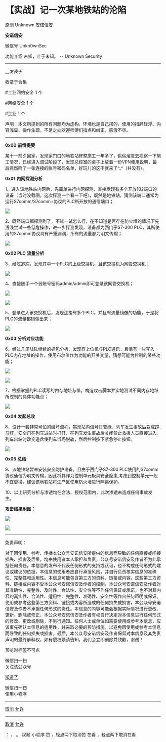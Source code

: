 #  【实战】记一次某地铁站的沦陷

原创 Unknown  [ 安诺信安 ](javascript:void\(0\);)

**安诺信安** ![]()

微信号 Unkn0wnSec

功能介绍 未知，止于未知。 -- Unknown Security

____

___发表于_

收录于合集

#工业网络安全 1 个

#网络安全 1 个

#工业 1 个

声明：本文所提到的所有问题均为虚构，环境也是自己搭的，使用的措辞轻浮、内容浅显、操作生疏，不足之处欢迎师傅们指点和纠正，感激不尽。

* * *

 **0x00** **前情提要**

某十一前夕回家，发现家门口的地铁站修整施工一年多了，偷偷溜进去视察一下施工情况，已经进入调试阶段了，发现总控室的桌子上放着一份VPN使用说明，最后竟然附了一张连接的账号密码名单，好玩儿的这不就来了^_^（并没有）。

 **0x01** **内网探测分析**

1、进入该地铁站内网后，先简单进行内网探测，直接发现有多个开放102端口的设备（当时没截图，这次探测一个看一下吧），既然是地铁站，猜测该端口通常为运行S7comm/S7comm+协议的PLC所开放的通信端口；

![](http://hk-proxy.gitwarp.com/https://raw.githubusercontent.com/tuchuang9/tc1/refs/heads/main/public/20230330142856.png)

2、既然端口都探测到了，不试一试怎么行，在不知道是否存在防火墙的情况下先浅浅尝试一些低危操作，进一步探测发现，设备都为西门子S7-300
PLC，其所使用的S7comm协议具有严重漏洞，所有的流量都为明文传输；

![](http://hk-proxy.gitwarp.com/https://raw.githubusercontent.com/tuchuang9/tc1/refs/heads/main/public/20230330142859.png)

 **0x02 PLC** **流量分析**

3、经过追踪，发现其中一个PLC的上级交换机，且该交换机为网管交换机；

![](http://hk-proxy.gitwarp.com/https://raw.githubusercontent.com/tuchuang9/tc1/refs/heads/main/public/20230330142901.png)

4、直接随手一个弱账号密码admin/admin即可登录该网管交换机；

![](http://hk-proxy.gitwarp.com/https://raw.githubusercontent.com/tuchuang9/tc1/refs/heads/main/public/20230330142903.png)

![](http://hk-proxy.gitwarp.com/https://raw.githubusercontent.com/tuchuang9/tc1/refs/heads/main/public/20230330142904.png)

5、登录进入该交换机后，发现连接有多个PLC，并且有流量镜像的功能，于是将PLC的流量都镜像出来；

![](http://hk-proxy.gitwarp.com/https://raw.githubusercontent.com/tuchuang9/tc1/refs/heads/main/public/20230330142905.png)

 **0x03** **分析对应功能**

6、经过几周陆陆续续的抓包分析，发现有上位机与PLC通讯，且偶有一些写入PLC内存地址的操作，使用布尔值作为功能的开关变量，猜想可能为控制的某些功能；

![](http://hk-proxy.gitwarp.com/https://raw.githubusercontent.com/tuchuang9/tc1/refs/heads/main/public/20230330142909.png)

![](http://hk-proxy.gitwarp.com/https://raw.githubusercontent.com/tuchuang9/tc1/refs/heads/main/public/20230330142910.png)

7、根据掌握的PLC读写的内存地址与值，构造攻击脚本并实地测试不同内存地址所控制的具体功能点；

![](http://hk-proxy.gitwarp.com/https://raw.githubusercontent.com/tuchuang9/tc1/refs/heads/main/public/20230330142912.png)

 **0x04** **发起总攻**

8、设计一套非常可怕的破坏流程，实现站内信号灯变绿、列车发生事故后变成跑马灯，安全门在列车进站时打开、在列车发生事故后关闭禁止救援人员直接进入，列车出站时改变道岔使列车当场脱轨，然后控制按下紧急停止按钮。

![](http://hk-proxy.gitwarp.com/https://raw.githubusercontent.com/tuchuang9/tc1/refs/heads/main/public/20230330142916.png)

 **0x05** **总结**

9、该地铁站暂未安装安全防护设备，且由于西门子S7-300
PLC使用的S7comm协议通信为明文传输，因此将其作为控制单元极具安全隐患,考虑到控制单元一般不宜更换，建议该地铁站将生产区使用防火墙进行隔离保护。

10、以上研究分析与渗透均在合法、授权范围内，此次渗透未造成任何事故发生。

  

 **攻击结果附图：**  

![](http://hk-proxy.gitwarp.com/https://raw.githubusercontent.com/tuchuang9/tc1/refs/heads/main/public/20230330142919.png)

![](http://hk-proxy.gitwarp.com/https://raw.githubusercontent.com/tuchuang9/tc1/refs/heads/main/public/20230330142924.png)  

  

* * *

  

免责声明：

对于因使用、参考、传播本公众号安诺信安所提供的信息而导致的任何直接或间接损失、损害及后果，均由使用者本人承担和负责，公众号安诺信安及作者不为此承担任何责任。本信息的发布不代表任何形式的支持或认可，也不构成任何形式的建议或建议的依据。本信息的使用者应自行承担风险，并自行负责核实信息的准确性、完整性和适用性。本信息可能包含第三方的资料、链接或内容。这些第三方资料、链接或内容不受本公众号安诺信安及作者的控制，本公众号安诺信安及作者对其准确性、完整性、及时性、合法性、安全性等不作任何保证或承诺，也不对其内容的真实性、合法性、适用性、完整性、准确性、安全性等作出任何声明或保证。使用或参考这些第三方资料、链接或内容所造成的任何损失或损害，本公众号安诺信安及作者不承担任何形式的责任。本信息的内容可能会根据实际情况进行更改、更新、删除或修正，本公众号安诺信安及作者有权自行决定对本信息进行任何形式的修改、更改或删除，不另行通知。任何人士或单位如需要使用或参考本信息，应该事先确认本信息的适用性，并采取必要的预防措施，以避免因使用或参考本信息而导致的任何损失或损害。最后，本公众号安诺信安及作者保留对本信息及其免责声明的最终解释权，如有侵权烦请告知，我们会立即删除并致歉，谢谢！

预览时标签不可点

微信扫一扫  
关注该公众号

[知道了](javascript:;)

微信扫一扫  
使用小程序

****

[取消](javascript:void\(0\);) [允许](javascript:void\(0\);)

****

[取消](javascript:void\(0\);) [允许](javascript:void\(0\);)

： ， 。   视频 小程序 赞 ，轻点两下取消赞 在看 ，轻点两下取消在看

